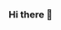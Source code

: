 ### Hi there 👋

<!--
**amitgawande369/amitgawande369** is a ✨ _special_ ✨ repository because its `README.md` (this file) appears on your GitHub profile.

Here are some ideas to get you started:

- 🔭 I’m currently working on Binary pentesting.
- 🌱 I’m currently learning Java.
- 🤔 I’m looking for help with Binary exploitation.
- 📫 How to reach me: You can reach me at amitgawande002@gmail.com
